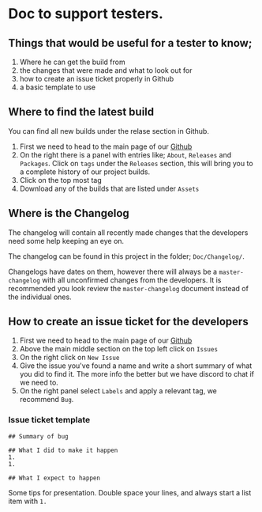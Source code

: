 # Doc to support testers.
## Things that would be useful for a tester to know;
1. Where he can get the build from
1. the changes that were made and what to look out for
1. how to create an issue ticket properly in Github
1. a basic template to use


## Where to find the latest build
You can find all new builds under the relase section in Github. 

1. First we need to head to the main page of our [Github](https://github.com/PhillypHenning/2D-Platformer-Template) 
1. On the right there is a panel with entries like; `About`, `Releases` and `Packages`. Click on `tags` under the `Releases` section, this will bring you to a complete history of our project builds. 
1. Click on the top most tag
1. Download any of the builds that are listed under `Assets`

## Where is the Changelog
The changelog will contain all recently made changes that the developers need some help keeping an eye on. 

The changelog can be found in this project in the folder; `Doc/Changelog/`.

Changelogs have dates on them, however there will always be a `master-changelog` with all unconfirmed changes from the developers. It is recommended you look review the `master-changelog` document instead of the individual ones. 

## How to create an issue ticket for the developers
1. First we need to head to the main page of our [Github](https://github.com/PhillypHenning/2D-Platformer-Template) 
1. Above the main middle section on the top left click on `Issues`
1. On the right click on `New Issue`
1. Give the issue you've found a name and write a short summary of what you did to find it. The more info the better but we have discord to chat if we need to. 
1. On the right panel select `Labels` and apply a relevant tag, we recommend `Bug`. 



### Issue ticket template

```
## Summary of bug

## What I did to make it happen
1.
1.

## What I expect to happen
```

Some tips for presentation. Double space your lines, and always start a list item with `1.`
